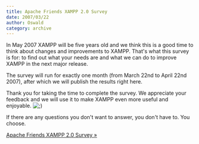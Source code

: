 ```yaml
---
title: Apache Friends XAMPP 2.0 Survey
date: 2007/03/22
author: Oswald
category: archive
---
```


In May 2007 XAMPP will be five years old and we think this is a good time to think about changes and improvements to XAMPP. That's what this survey is for: to find out what your needs are and what we can do to improve XAMPP in the next major release.

The survey will run for exactly one month (from March 22nd to April 22nd 2007), after which we will publish the results right here.

Thank you for taking the time to complete the survey. We appreciate your feedback and we will use it to make XAMPP even more useful and enjoyable. <!-- s;) --><img src="{SMILIES_PATH}/icon_wink.gif" alt=";)" title="Wink" /><!-- s;) -->

If there are any questions you don't want to answer, you don't have to. You choose.

[Apache Friends XAMPP 2.0 Survey »](http://www.apachefriends.org/en/survey-2007.html)
